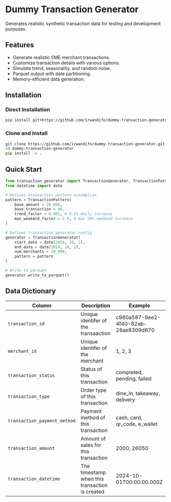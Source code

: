 # Dummy Transaction Generator

Generates realistic synthetic transaction data for testing and development purposes.

## Features

- Generate realistic SME merchant transactions.
- Customize transaction details with various options.
- Simulate trend, seasonality, and random noise.
- Parquet output with date partitioning.
- Memory-efficient data generation.

## Installation

### Direct Installation

```bash
pip install git+https://github.com/irwandifo/dummy-transaction-generator.git
```

### Clone and Install

```bash
git clone https://github.com/irwandifo/dummy-transaction-generator.git
cd dummy-transaction-generator
pip install -e .
```

## Quick Start

```python
from transaction_generator import TransactionGenerator, TransactionPattern
from datetime import date

# Defines transaction pattern assumption
pattern = TransactionPattern(
    base_amount = 20_000,
    base_transaction = 80,
    trend_factor = 0.001, # 0.1% daily increase
    max_weekend_factor = 1.5, # max 50% weekend increase
)

# Defines transaction generator config
generator = TransactionGenerator(
    start_date = date(2024, 10, 1),
    end_date = date(2024, 10, 2),
    num_merchants = 10_000,
    pattern = pattern
)

# Write to parquet
generator.write_to_parquet()
```

## Data Dictionary

| Column | Description | Example |
| --- | --- | --- |
| `transaction_id` | Unique identifer of the transaaction | c980a587-9ee2-4f40-82ab-28ae8309d870 |
| `merchant_id` | Unique identifer of the merchant | 1, 2, 3|
| `transaction_status` | Status of this transaction | completed, pending, failed |
| `transaction_type` | Order type of this transaction | dine_in, takeaway, delivery |
| `transaction_payment_method` | Payment method of this transaction | cash, card, qr_code, e_wallet |
| `transaction_amount` | Amount of sales for this transaction | 2000, 26050 |
| `transaction_datetime` | The timestamp when this transaction is created | 2024-10-01T00:00:00.000Z |